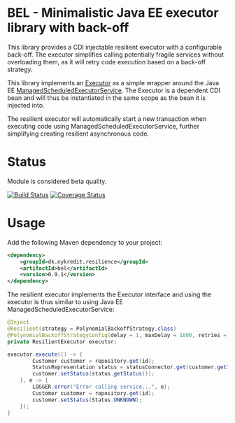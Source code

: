 # BEL - Minimalistic Java EE executor library with back-off

This library provides a CDI injectable resilient executor with a configurable back-off. The executor simplifies calling potentially fragile services without overloading them, as it will	 retry code execution based on a back-off strategy.

This library implements an [Executor](http://docs.oracle.com/javase/7/docs/api/java/util/concurrent/Executor.html) as a simple wrapper around the Java EE [ManagedScheduledExecutorService](http://docs.oracle.com/javaee/7/api/javax/enterprise/concurrent/ManagedScheduledExecutorService.html). The Executor is a dependent CDI bean and will thus be instantiated in the same scope as the bean it is injected into.

The resilient executor will automatically start a new transaction when executing code using ManagedScheduledExecutorService, further simplifying creating resilient asynchronous code.

# Status

Module is considered beta quality.

[![Build Status](https://travis-ci.org/Nykredit/bel.svg?branch=master)](https://travis-ci.org/Nykredit/bel) [![Coverage Status](https://coveralls.io/repos/github/Nykredit/bel/badge.svg?branch=master)](https://coveralls.io/github/Nykredit/bel?branch=master)

# Usage

Add the following Maven dependency to your project:

```xml
<dependency>
    <groupId>dk.nykredit.resilience</groupId>
    <artifactId>bel</artifactId>
    <version>0.9.1</version>
</dependency>
```

The resilient executor implements the Executor interface and using the executor is thus similar to using Java EE ManagedScheduledExecutorService:

```java
@Inject
@Resilient(strategy = PolynomialBackoffStrategy.class)
@PolynomialBackoffStrategyConfig(delay = 1, maxDelay = 1800, retries = 100, timeUnit = TimeUnit.SECONDS)
private ResilientExecutor executor;

executor.execute(() -> {
        Customer customer = repository.get(id);
        StatusRepresentation status = statusConnector.get(customer.getId());
        customer.setStatus(status.getStatus());
    }, e -> {
        LOGGER.error("Error calling service...", e);
        Customer customer = repository.get(id);
        customer.setStatus(Status.UNKNOWN);
    });
}
```
